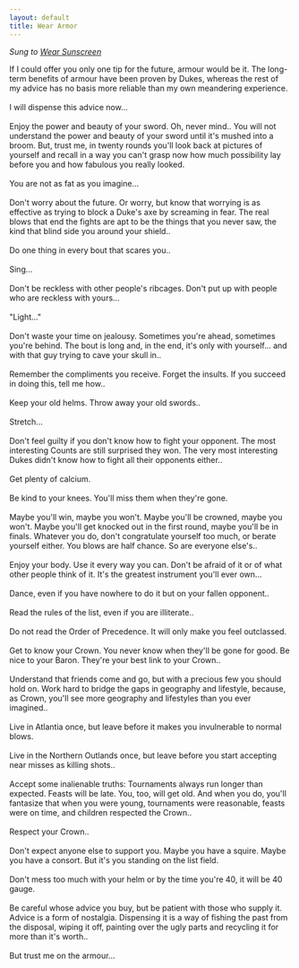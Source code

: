 ```yaml
---
layout: default
title: Wear Armor
---
```


*Sung to [Wear Sunscreen](https://www.youtube.com/watch?v=sTJ7AzBIJoI)*

If I could offer you only one tip for the future, armour would be it. The 
long-term benefits of armour have been proven by Dukes, whereas the 
rest of my advice has no basis more reliable than my own meandering 
experience. 
  <BR><BR>
I will dispense this advice now...
  <BR><BR>
Enjoy the power and beauty of your sword. Oh, never mind.. You will not 
understand the power and beauty of your sword until it's mushed into a 
broom. But, trust me, in twenty rounds you'll look back at pictures of 
yourself and recall in a way you can't grasp now how much possibility 
lay before you and how fabulous you really looked.
  <BR><BR>
You are not as fat as you imagine...
  <BR><BR>
Don't worry about the future. Or worry, but know that worrying is as effective 
as trying to block a Duke's axe by screaming in fear. The real blows that 
end the fights are apt to be the things that you never saw, the kind that
blind side you around your shield.. 
  <BR><BR>
Do one thing in every bout that scares you.. 
  <BR><BR>
Sing...
  <BR><BR>
Don't be reckless with other people's ribcages. Don't put up with people 
who are reckless with yours... 
  <BR><BR>
"Light..."
  <BR><BR>
Don't waste your time on jealousy. Sometimes you're ahead, sometimes you're 
behind. The bout is long and, in the end, it's only with yourself... and 
with that guy trying to cave your skull in.. 
  <BR><BR>
Remember the compliments you receive. Forget the insults. If you succeed in 
doing this, tell me how.. 
  <BR><BR>
Keep your old helms. Throw away your old swords.. 
  <BR><BR>
Stretch...
  <BR><BR>
Don't feel guilty if you don't know how to fight your opponent. The most 
interesting Counts are still surprised they won. The very most interesting 
Dukes didn't know how to fight all their opponents either.. 
  <BR><BR>
Get plenty of calcium. 
  <BR><BR>
Be kind to your knees. You'll miss them when they're gone. 
  <BR><BR>
Maybe you'll win, maybe you won't. Maybe you'll be crowned, maybe you won't. 
Maybe you'll get knocked out in the first round, maybe you'll be in finals. 
Whatever you do, don't congratulate yourself too much, or berate yourself 
either. You blows are half chance. So are everyone else's.. 
  <BR><BR>
Enjoy your body. Use it every way you can. Don't be afraid of it or of what 
other people think of it. It's the greatest instrument you'll ever own...
  <BR><BR>
Dance, even if you have nowhere to do it but on your fallen opponent.. 
  <BR><BR>
Read the rules of the list, even if you are illiterate.. 
  <BR><BR>
Do not read the Order of Precedence. It will only make you feel outclassed. 
  <BR><BR>
Get to know your Crown. You never know when they'll be gone for good.  Be 
nice to your Baron. They're your best link to your Crown.. 
  <BR><BR>
Understand that friends come and go, but with a precious few you should 
hold on. Work hard to bridge the gaps in geography and lifestyle, because,
as Crown, you'll see more geography and lifestyles than you ever imagined.. 
  <BR><BR>
Live in Atlantia once, but leave before it makes you invulnerable to 
normal blows. 
  <BR><BR>
Live in the Northern Outlands once, but leave before you start accepting 
near misses as killing shots.. 
  <BR><BR>
Accept some inalienable truths: Tournaments always run longer than expected. 
Feasts will be late. You, too, will get old. And when you do, you'll  fantasize
that when you were young, tournaments were reasonable, feasts were 
on time, and children respected the Crown.. 
  <BR><BR>
Respect your Crown.. 
  <BR><BR>
Don't expect anyone else to support you. Maybe you have a squire. Maybe 
you have a consort. But it's you standing on the list field. 
  <BR><BR>
Don't mess too much with your helm or by the time you're 40, it will be
40 gauge. 
  <BR><BR>
Be careful whose advice you buy, but be patient with those who supply 
it. Advice is a form of nostalgia. Dispensing it is a way of fishing the 
past from the disposal, wiping it off, painting over the ugly parts and 
recycling it for more than it's worth.. 
  <BR><BR>
But trust me on the armour...
